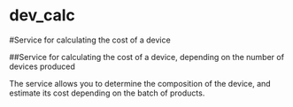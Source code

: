 # dev_calc
#Service for calculating the cost of a device

##Service for calculating the cost of a device, depending on the number of devices produced

The service allows you to determine the composition of the device, and estimate its cost depending on the batch of products.
